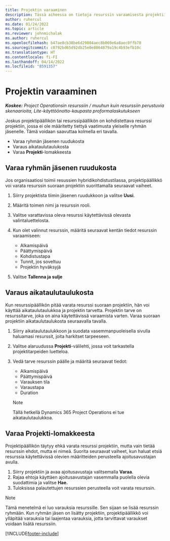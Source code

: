 ```yaml
---
title: Projektin varaaminen
description: Tässä aiheessa on tietoja resurssin varaamisesta projektiin.
author: ruhercul
ms.date: 01/24/2022
ms.topic: article
ms.reviewer: johnmichalak
ms.author: ruhercul
ms.openlocfilehash: b47ae8cb38be6d29804aec8b069e6a8aec0ffb70
ms.sourcegitcommit: c0792bd65d92db25e0e8864879a19c4b93efb10c
ms.translationtype: HT
ms.contentlocale: fi-FI
ms.lasthandoff: 04/14/2022
ms.locfileid: "8591357"
---
```

# <a name="book-to-a-project"></a>Projektin varaaminen

_**Koskee:** Project Operationsin resurssiin / muuhun kuin resurssiin perustuvia skenaarioita, Lite-käyttöönotto-kaupasta proformalaskutukseen_

Joskus projektipäällikön tai resurssipäällikön on kohdistettava resurssi projektiin, jossa ei ole määritetty tiettyä vaatimusta yleiselle ryhmän jäsenelle. Tämä voidaan saavuttaa kolmella eri tavalla.

- Varaa ryhmän jäsenen ruudukosta
- Varaus aikataulutaulukosta
- Varaa **Projekti**-lomakkeesta

## <a name="book-from-the-team-member-grid"></a>Varaa ryhmän jäsenen ruudukosta

Jos organisaatiosi toimii resussien hybridikohdistustilassa, projektipäällikkö voi varata resurssin suoraan projektiin suorittamalla seuraavat vaiheet.

1. Siirry projektista tiimin jäsenen ruudukkoon ja valitse **Uusi**.
2. Määritä toimen nimi ja resurssin rooli.
3. Valitse varattavissa oleva resurssi käytettävissä olevasta valintaluettelosta.
4. Kun olet valinnut resurssin, määritä seuraavat kentän tiedot resurssin varaamiseen:

    - Alkamispäivä
    - Päättymispäivä
    - Kohdistustapa
    - Tunnit, jos soveltuu
    - Projektin hyväksyjä

6. Valitse **Tallenna ja sulje**

## <a name="book-from-the-schedule-board"></a>Varaus aikataulutaulukosta

Kun resurssipäällikön pitää varata resurssi suoraan projektiin, hän voi käyttää aikataulutaulukkoa ja projektin tarvetta. Projektin tarve on resurssitarve, joka on aina käytettävissä varaamista varten. Varaa suoraan projektiin aikataulutaulukosta seuraavalla tavalla.

1. Siirry aikataulutaulukkoon ja suodata vasemmanpuoleisella sivulla haluamasi resurssit, joita harkitset tarpeeseen.
2. Valitse alaruudussa **Projekti**-välilehti, jossa voit tarkastella projektitarpeiden luetteloa.
3. Vedä tarve resurssin päälle ja määritä seuraavat tiedot:

    - Alkamispäivä
    - Päättymispäivä
    - Varauksen tila
    - Varaustapa
    - Duration
   
   > [!NOTE]
   > Tällä hetkellä Dynamics 365 Project Operations ei tue aikataulutaulukkoa.   

## <a name="book-from-the-project-form"></a>Varaa Projekti-lomakkeesta

Projektipäällikön täytyy ehkä varata resurssi projektiin, mutta vain tietää resurssin ehdot, mutta ei nimeä. Suorita seuraavat vaiheet, kun haluat etsiä resurssia käytettävissä olevien määritteiden perusteella ajoitusavustajan avulla. 

1. Siirry projektiin ja avaa ajoitusavustaja valitsemalla **Varaa**.
2. Rajaa ehtoja käyttäen ajoitusavustajan vasemmalla puolella olevia suodattimia ja valitse **Hae.**
3. Tuloksissa palautettujen resurssien perusteella voit varata resurssin.

> [!NOTE]
> Tämä menetelmä ei luo varauksia resurssille. Sen sijaan se lisää resurssin ryhmään. Kun ryhmän jäsen on lisätty projektiin, projektipäällikkö voi ylläpitää varauksia tai laajentaa varauksia, jotta tarvittavat varaukset voidaan lisätä resurssiin.


[!INCLUDE[footer-include](../includes/footer-banner.md)]
